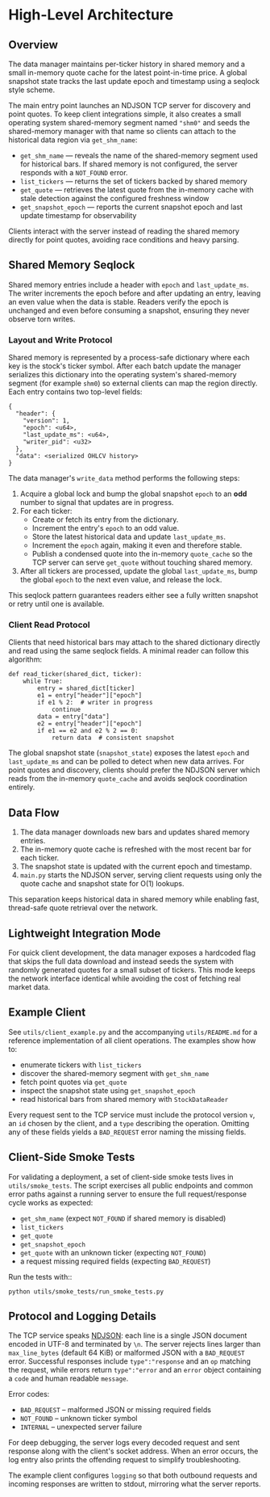 # High-Level Architecture

## Overview

The data manager maintains per-ticker history in shared memory and a small
in-memory quote cache for the latest point-in-time price.  A global snapshot
state tracks the last update epoch and timestamp using a seqlock style scheme.

The main entry point launches an NDJSON TCP server for discovery and point
quotes.  To keep client integrations simple, it also creates a small operating
system shared-memory segment named `"shm0"` and seeds the shared-memory manager
with that name so clients can attach to the historical data region via
`get_shm_name`:

- `get_shm_name` — reveals the name of the shared-memory segment used for
  historical bars. If shared memory is not configured, the server responds with
  a `NOT_FOUND` error.
- `list_tickers` — returns the set of tickers backed by shared memory
- `get_quote` — retrieves the latest quote from the in-memory cache with stale
  detection against the configured freshness window
- `get_snapshot_epoch` — reports the current snapshot epoch and last update
  timestamp for observability

Clients interact with the server instead of reading the shared memory directly
for point quotes, avoiding race conditions and heavy parsing.

## Shared Memory Seqlock

Shared memory entries include a header with `epoch` and `last_update_ms`.  The
writer increments the epoch before and after updating an entry, leaving an even
value when the data is stable.  Readers verify the epoch is unchanged and even
before consuming a snapshot, ensuring they never observe torn writes.

### Layout and Write Protocol

Shared memory is represented by a process-safe dictionary where each key is the
stock's ticker symbol.  After each batch update the manager serializes this
dictionary into the operating system's shared-memory segment (for example
`shm0`) so external clients can map the region directly.  Each entry contains
two top-level fields:

```
{
  "header": {
    "version": 1,
    "epoch": <u64>,
    "last_update_ms": <u64>,
    "writer_pid": <u32>
  },
  "data": <serialized OHLCV history>
}
```

The data manager's `write_data` method performs the following steps:

1. Acquire a global lock and bump the global snapshot `epoch` to an **odd**
   number to signal that updates are in progress.
2. For each ticker:
   - Create or fetch its entry from the dictionary.
   - Increment the entry's `epoch` to an odd value.
   - Store the latest historical data and update `last_update_ms`.
   - Increment the `epoch` again, making it even and therefore stable.
   - Publish a condensed quote into the in-memory `quote_cache` so the TCP
     server can serve `get_quote` without touching shared memory.
3. After all tickers are processed, update the global `last_update_ms`, bump
   the global `epoch` to the next even value, and release the lock.

This seqlock pattern guarantees readers either see a fully written snapshot or
retry until one is available.

### Client Read Protocol

Clients that need historical bars may attach to the shared dictionary directly
and read using the same seqlock fields.  A minimal reader can follow this
algorithm:

```
def read_ticker(shared_dict, ticker):
    while True:
        entry = shared_dict[ticker]
        e1 = entry["header"]["epoch"]
        if e1 % 2:  # writer in progress
            continue
        data = entry["data"]
        e2 = entry["header"]["epoch"]
        if e1 == e2 and e2 % 2 == 0:
            return data  # consistent snapshot
```

The global snapshot state (`snapshot_state`) exposes the latest `epoch` and
`last_update_ms` and can be polled to detect when new data arrives.  For point
quotes and discovery, clients should prefer the NDJSON server which reads from
the in-memory `quote_cache` and avoids seqlock coordination entirely.

## Data Flow

1. The data manager downloads new bars and updates shared memory entries.
2. The in-memory quote cache is refreshed with the most recent bar for each
   ticker.
3. The snapshot state is updated with the current epoch and timestamp.
4. `main.py` starts the NDJSON server, serving client requests using only the
   quote cache and snapshot state for O(1) lookups.

This separation keeps historical data in shared memory while enabling fast,
thread-safe quote retrieval over the network.

## Lightweight Integration Mode

For quick client development, the data manager exposes a hardcoded flag that
skips the full data download and instead seeds the system with randomly
generated quotes for a small subset of tickers.  This mode keeps the network
interface identical while avoiding the cost of fetching real market data.

## Example Client

See `utils/client_example.py` and the accompanying `utils/README.md` for a
reference implementation of all client operations.  The examples show how to:

- enumerate tickers with ``list_tickers``
- discover the shared-memory segment with ``get_shm_name``
- fetch point quotes via ``get_quote``
- inspect the snapshot state using ``get_snapshot_epoch``
- read historical bars from shared memory with ``StockDataReader``

Every request sent to the TCP service must include the protocol version
`v`, an `id` chosen by the client, and a `type` describing the operation.
Omitting any of these fields yields a `BAD_REQUEST` error naming the missing
fields.

## Client-Side Smoke Tests

For validating a deployment, a set of client-side smoke tests lives in
`utils/smoke_tests`.  The script exercises all public endpoints and common error
paths against a running server to ensure the full request/response cycle works
as expected:

- `get_shm_name` (expect `NOT_FOUND` if shared memory is disabled)
- `list_tickers`
- `get_quote`
- `get_snapshot_epoch`
- `get_quote` with an unknown ticker (expecting `NOT_FOUND`)
- a request missing required fields (expecting `BAD_REQUEST`)

Run the tests with::

    python utils/smoke_tests/run_smoke_tests.py

## Protocol and Logging Details

The TCP service speaks [NDJSON](https://ndjson.org/): each line is a single
JSON document encoded in UTF-8 and terminated by ``\n``.  The server rejects
lines larger than ``max_line_bytes`` (default 64 KiB) or malformed JSON with a
``BAD_REQUEST`` error.  Successful responses include ``type":"response`` and an
``op`` matching the request, while errors return ``type":"error`` and an
``error`` object containing a ``code`` and human readable ``message``.

Error codes:

- ``BAD_REQUEST`` – malformed JSON or missing required fields
- ``NOT_FOUND`` – unknown ticker symbol
- ``INTERNAL`` – unexpected server failure

For deep debugging, the server logs every decoded request and sent response
along with the client's socket address.  When an error occurs, the log entry
also prints the offending request to simplify troubleshooting.

The example client configures ``logging`` so that both outbound requests and
incoming responses are written to stdout, mirroring what the server reports.
